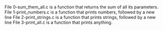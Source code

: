 File 0-sum_them_all.c is a function that returns the sum of all its parameters.
File 1-print_numbers.c is a function that prints numbers, followed by a new line
File 2-print_strings.c is a function that prints strings, followed by a new line
File 3-print_all.c is a function that prints anything.

